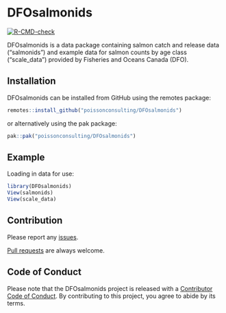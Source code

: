 
<!-- README.md is generated from README.Rmd. Please edit that file -->

# DFOsalmonids

<!-- badges: start -->

[![R-CMD-check](https://github.com/poissonconsulting/DFOsalmonids/actions/workflows/R-CMD-check.yaml/badge.svg)](https://github.com/poissonconsulting/DFOsalmonids/actions/workflows/R-CMD-check.yaml)
<!-- badges: end -->

DFOsalmonids is a data package containing salmon catch and release data
(“salmonids”) and example data for salmon counts by age class
(“scale_data”) provided by Fisheries and Oceans Canada (DFO).

## Installation

DFOsalmonids can be installed from GitHub using the remotes package:

``` r
remotes::install_github("poissonconsulting/DFOsalmonids")
```

or alternatively using the pak package:

``` r
pak::pak("poissonconsulting/DFOsalmonids")
```

## Example

Loading in data for use:

``` r
library(DFOsalmonids)
View(salmonids)
View(scale_data)
```

## Contribution

Please report any
[issues](https://github.com/poissonconsulting/DFOsalmonids/issues).

[Pull requests](https://github.com/poissonconsulting/DFOsalmonids/pulls)
are always welcome.

## Code of Conduct

Please note that the DFOsalmonids project is released with a
[Contributor Code of
Conduct](https://contributor-covenant.org/version/2/1/CODE_OF_CONDUCT.html).
By contributing to this project, you agree to abide by its terms.
